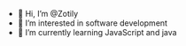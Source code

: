 - 👋 Hi, I’m @Zotily
- 👀 I’m interested in software development
- 🌱 I’m currently learning JavaScript and java
